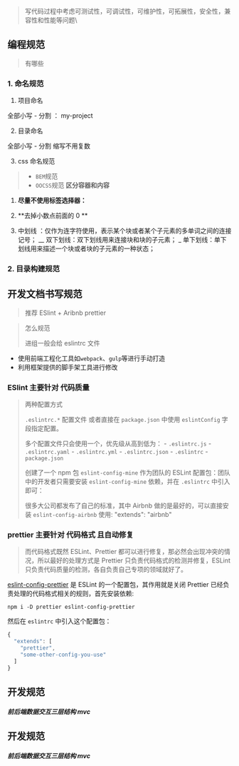 > 写代码过程中考虑可测试性，可调试性，可维护性，可拓展性，安全性，兼容性和性能等问题\
>

## 编程规范

> 有哪些

### 1. 命名规范

1. 项目命名

全部小写 - 分割 ： my-project

2. 目录命名

全部小写 - 分割 缩写不用复数

3. css 命名规范 

> - `BEM`规范 
> - `OOCSS`规范 **区分容器和内容**

1. **尽量不使用标签选择器：**

2. **去掉小数点前面的 0 **

3. 中划线 ：仅作为连字符使用，表示某个块或者某个子元素的多单词之间的连接记号；
   __  双下划线：双下划线用来连接块和块的子元素；
   _   单下划线：单下划线用来描述一个块或者块的子元素的一种状态；

### 2. 目录构建规范

## 开发文档书写规范

> 推荐 ESlint + Aribnb prettier

> 怎么规范
>
> 进组一般会给 eslintrc 文件

- 使用前端工程化工具如`webpack`、`gulp`等进行手动打造
- 利用框架提供的脚手架工具进行修改

### ESlint 主要针对 代码质量

> 两种配置方式
>
> `.eslintrc.*` 配置文件 或者直接在 `package.json` 中使用 `eslintConfig` 字段指定配置。
>
> 多个配置文件只会使用一个，优先级从高到低为： - `.eslintrc.js` - `.eslintrc.yaml` - `.eslintrc.yml` - `.eslintrc.json` - `.eslintrc` - `package.json`
>
> 创建了一个 npm 包 `eslint-config-mine` 作为团队的 ESLint 配置包：团队中的开发者只需要安装 `eslint-config-mine` 依赖，并在 `.eslintrc` 中引入即可：
>
> 很多大公司都发布了自己的标准，其中 Airbnb 做的是最好的，可以直接安装 `eslint-config-airbnb` 使用:  "extends": "airbnb"

### prettier 主要针对 代码格式 且自动修复

> 而代码格式既然 ESLint、Prettier 都可以进行修复，那必然会出现冲突的情况，所以最好的处理方式是 Prettier 只负责代码格式的检测并修复，ESLint 只负责代码质量的检测，各自负责自己专项的领域就好了。

[eslint-config-prettier](https://link.zhihu.com/?target=https%3A//github.com/prettier/eslint-config-prettier) 是 ESLint 的一个配置包，其作用就是关闭 Prettier 已经负责处理的代码格式相关的规则，首先安装依赖:

```text
npm i -D prettier eslint-config-prettier
```

然后在 `eslintrc` 中引入这个配置包：

```js
{
  "extends": [
    "prettier",
    "some-other-config-you-use"
  ]
}
```

## 开发规范

##### 前后端数据交互三层结构 mvc

## 开发规范

##### 前后端数据交互三层结构 mvc